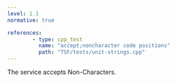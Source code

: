 ```yaml
---
level: 1.1
normative: true

references:
        - type: cpp_test
          name: "accept;noncharacter code positions"
          path: "TSF/tests/unit-strings.cpp"
---
```


The service accepts Non-Characters.